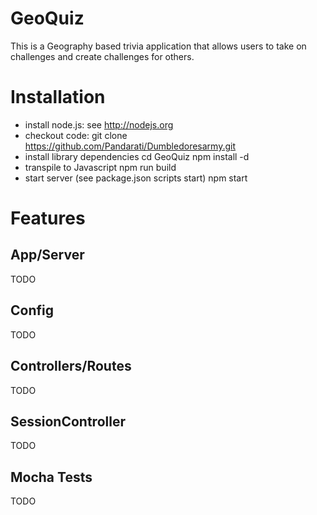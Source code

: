 # GeoQuiz

This is a Geography based trivia application that allows users to take on challenges and create challenges for others. 

# Installation

  * install node.js:  see http://nodejs.org
  * checkout code: git clone https://github.com/Pandarati/Dumbledoresarmy.git
  * install library dependencies
    cd GeoQuiz
    npm install -d   
  * transpile to Javascript
    npm run build
  * start server (see package.json scripts start)
    npm start
   


# Features

## App/Server
TODO
  
## Config

 TODO

## Controllers/Routes

  TODO
## SessionController

  TODO
##  Mocha Tests

 TODO
